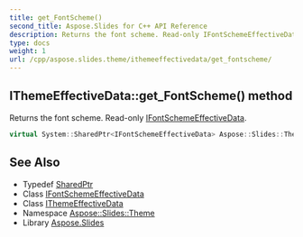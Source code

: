 ```yaml
---
title: get_FontScheme()
second_title: Aspose.Slides for C++ API Reference
description: Returns the font scheme. Read-only IFontSchemeEffectiveData.
type: docs
weight: 1
url: /cpp/aspose.slides.theme/ithemeeffectivedata/get_fontscheme/
---
```

## IThemeEffectiveData::get_FontScheme() method


Returns the font scheme. Read-only [IFontSchemeEffectiveData](../../ifontschemeeffectivedata/).

```cpp
virtual System::SharedPtr<IFontSchemeEffectiveData> Aspose::Slides::Theme::IThemeEffectiveData::get_FontScheme()=0
```

## See Also

* Typedef [SharedPtr](../../system/sharedptr/)
* Class [IFontSchemeEffectiveData](../ifontschemeeffectivedata/)
* Class [IThemeEffectiveData](./)
* Namespace [Aspose::Slides::Theme](../)
* Library [Aspose.Slides](../../)